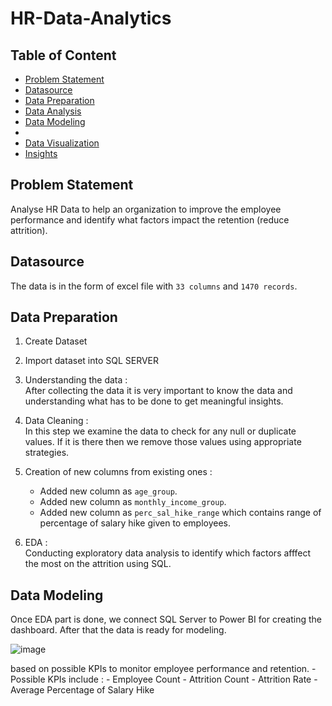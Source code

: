 # HR-Data-Analytics


## Table of Content
  - [Problem Statement](#Problem-Statement)
  - [Datasource](#Datasource)
  - [Data Preparation](#Data-Preparation)
  - [Data Analysis](#Data-Analysis)
  - [Data Modeling](#Data-Modeling)
  - 
  - [Data Visualization](#Data-Visualization)
  - [Insights](#Insights)


## Problem Statement
Analyse HR Data to help an organization to improve the employee performance and identify what factors impact the retention (reduce attrition).


## Datasource
The data is in the form of excel file with `33 columns` and `1470 records`. 


## Data Preparation
  1. Create Dataset
  2. Import dataset into SQL SERVER
  3. Understanding the data :
     <br>
     After collecting the data it is very important to know the data and understanding what has to be done to get meaningful insights.

  4. Data Cleaning :
     <br>
     In this step we examine the data to check for any null or duplicate values. If it is there then we remove those values using appropriate strategies.

  5. Creation of new columns from existing ones :
     - Added new column as `age_group`.
     - Added new column as `monthly_income_group`.
     - Added new column as `perc_sal_hike_range` which contains range of percentage of salary hike given to employees.

  6. EDA :
     <br>
     Conducting exploratory data analysis to identify which factors afffect the most on the attrition using SQL.


## Data Modeling
Once EDA part is done, we connect SQL Server to Power BI for creating the dashboard. After that the data is ready for modeling.

![image](https://github.com/kul-tanvi19/HR-Data-Analytics/assets/172184420/9e1d926a-4cd0-41cf-bfbe-3bcd52455a28)





based on possible KPIs to monitor employee performance and retention.
    - Possible KPIs include :
       - Employee Count
       - Attrition Count
       - Attrition Rate
       - Average Percentage of Salary Hike 
